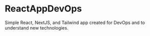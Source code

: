 # ReactAppDevOps
Simple React, NextJS, and Tailwind app created for DevOps and to understand new technologies.

